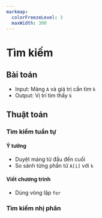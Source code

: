 ```yaml
---
markmap:
  colorFreezeLevel: 3
  maxWidth: 300
---
```


# Tìm kiếm

## Bài toán

- Input: Mảng `A` và giá trị cần tìm `k`
- Output: Vị trí tìm thấy `k`

## Thuật toán

### Tìm kiếm tuần tự

#### Ý tưởng
    
- Duyệt mảng từ đầu đến cuối
- So sánh từng phần tử `A[i]` với `k`

#### Viết chương trình

- Dùng vòng lặp `for`

### Tìm kiếm nhị phân
